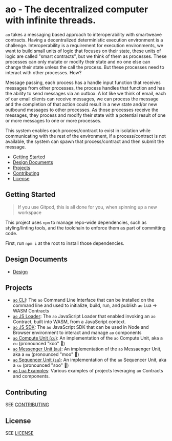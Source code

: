 # ao - The decentralized computer with infinite threads.

`ao` takes a messaging based approach to interoperability with smartweave
contracts. Having a decentralized deterministic execution environment is a
challenge. Interoperability is a requirement for execution environments, we want
to build small units of logic that focuses on their state, these units of logic
are called "smart contracts", but we think of them as processes. These processes
can only mutate or modify their state and no one else can change their state
unless the call the process. But these processes need to interact with other
processes. How?

Message passing, each process has a handle input function that receives messages
from other processes, the process handles that function and has the ability to
send messages via an outbox. A lot like we think of email, each of our email
clients can receive messages, we can process the message and the completion of
that action could result in a new state and/or new outbound messages to other
processes. As those processes receive the messages, they process and modify
their state with a potential result of one or more messages to one or more
processes.

This system enables each process/contract to exist in isolation while
communicating with the rest of the environment, if a process/contract is not
available, the system can spawn that process/contract and then submit the
message.

<!-- toc -->

- [Getting Started](#getting-started)
- [Design Documents](#design-documents)
- [Projects](#projects)
- [Contributing](#contributing)
- [License](#license)

<!-- tocstop -->

## Getting Started

> If you use Gitpod, this is all done for you, when spinning up a new workspace

This project uses `npm` to manage repo-wide dependencies, such as
styling/linting tools, and the toolchain to enforce them as part of committing
code.

First, run `npm i` at the root to install those dependencies.

## Design Documents

- [Design](./design)

## Projects

- [`ao` CLI](./dev-cli): The `ao` Command Line Interface that can be installed
  on the command line and used to initialize, build, run, and publish `ao` Lua
  -> WASM Contracts
- [`ao` JS Loader](./loader): The `ao` JavaScript Loader that enabled invoking
  an `ao` Contract, built into WASM, from a JavaScript context.
- [`ao` JS SDK](./sdk): The `ao` JavaScript SDK that can be used in Node and
  Browser environment to interact and manage `ao` components
- [`ao` Compute Unit (`cu`)](./servers/cu): An implementation of the `ao`
  Compute Unit, aka a `cu` (pronounced "koo" 🦘)
- [`ao` Messenger Unit (`mu`)](./servers/mu): An implementation of the `ao`
  Messaenger Unit, aka a `mu` (pronounced "moo" 🐄)
- [`ao` Sequencer Unit (`su`)](./servers/su): An implementation of the `ao`
  Sequencer Unit, aka a `su` (pronounced "soo" 👧)
- [`ao` Lua Examples](./lua-examples): Various examples of projects leveraging
  `ao` Contracts and components.

## Contributing

SEE [CONTRIBUTING](CONTRIBUTING.md)

## License

SEE [LICENSE](LICENSE)
